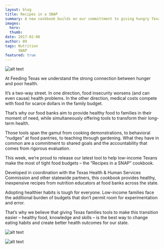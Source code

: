 ```yaml
---
layout: blog
title: Recipes in a SNAP
summary: A new cookbook builds on our committment to giving hungry Texans tools to improve their health.
images:
  hero:
  thumb:
date: 2017-02-06
author: 09
tags: Nutrition
      SNAP  
featured: true
---
```

![alt text](https://s3-us-west-2.amazonaws.com/assets.feedingtexas.org/images/inline/Recipes-in-a-SNAP.jpeg)

At Feeding Texas we understand the strong connection between hunger and poor health. 

It’s a two-way street. In one direction, food insecurity worsens (and can even cause) health problems. In the other direction, medical costs compete with food for scarce dollars in the family budget.

That’s why our food banks aim to provide healthy food to families in their moment of need, while simultaneously offering tools to transform their long-term health. 

Those tools span the gamut from cooking demonstrations, to behavioral “nudges” at food pantries, to teaching through gardening. What they have in common are a commitment to shared goals and the accountability that comes from rigorous evaluation. 

This week, we’re proud to release our latest tool to help low-income Texans make the most of tight food budgets – the “Recipes in a SNAP” cookbook. 

Developed in coordination with the Texas Health & Human Services Commission and other statewide partners, this cookbook provides healthy, inexpensive recipes from nutrition educators at food banks across the state. 

Adopting healthier habits is tough for everyone. Low-income families face the additional burden of budgets that don’t permit room for experimentation and error.  

That’s why we believe that giving Texas families tools to make this transition easier – healthy food, knowledge and skills – is the best way to change eating habits and create better health outcomes for our state.

![alt text](https://s3-us-west-2.amazonaws.com/assets.feedingtexas.org/images/inline/Recipes-in-a-SNAP2.jpeg)

![alt text](https://s3-us-west-2.amazonaws.com/assets.feedingtexas.org/images/inline/Recipes-in-a-SNAP3.jpeg)

